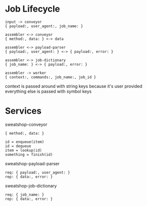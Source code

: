 # Job Lifecycle

```
input -> conveyor
{ payload:, user_agent:, job_name: }

assembler <-> conveyor
{ method:, data: } <-> data

assembler <-> payload-parser
{ payload:, user_agent: } <-> { payload:, error: }

assembler <-> job-dictionary
{ job_name: } <-> { payload:, error: }

assembler -> worker
{ context:, commands:, job_name:, job_id }
```

context is passed around with string keys because it's user provided
everything else is passed with symbol keys

# Services

sweatshop-conveyor
```
{ method:, data: }

id = enqueue(item)
id = dequeue
item = lookup(id)
something = finish(id)
```

sweatshop-payload-parser
```
req: { payload:, user_agent: }
rep: { data:, error: }
```

sweatshop-job-dictionary
```
req: { job_name: }
rep: { data:, error: }
```
